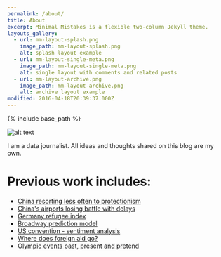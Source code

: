 ```yaml
---
permalink: /about/
title: About
excerpt: Minimal Mistakes is a flexible two-column Jekyll theme.
layouts_gallery:
  - url: mm-layout-splash.png
    image_path: mm-layout-splash.png
    alt: splash layout example
  - url: mm-layout-single-meta.png
    image_path: mm-layout-single-meta.png
    alt: single layout with comments and related posts
  - url: mm-layout-archive.png
    image_path: mm-layout-archive.png
    alt: archive layout example
modified: 2016-04-18T20:39:37.000Z
---
```


{% include base_path %}

![alt text](/images/about.png)

I am a data journalist. All ideas and thoughts shared on this blog are my own.

# Previous work includes:
- [China resorting less often to protectionism](https://asia.nikkei.com/Features/Datawatch/China-resorting-less-often-to-protectionism)
- [China's airports losing battle with delays](https://asia.nikkei.com/Business/Trends/China-s-airports-losing-battle-with-delays)
- [Germany refugee index](http://www.economist.com/blogs/graphicdetail/2016/04/daily-chart-8)
- [Broadway prediction model](http://www.economist.com/blogs/graphicdetail/2016/07/daily-chart-18)
- [US convention - sentiment analysis](http://www.economist.com/blogs/graphicdetail/2016/07/daily-chart-19)
- [Where does foreign aid go?](http://www.economist.com/blogs/graphicdetail/2016/08/daily-chart-8)
- [Olympic events past, present and pretend](http://www.economist.com/blogs/graphicdetail/2016/08/daily-chart-15)

